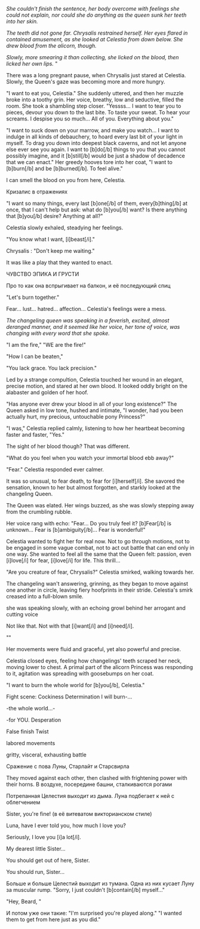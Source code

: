 


_She couldn't finish the sentence, her body overcome with feelings she could not explain, nor could she do anything as the queen sunk her teeth into her skin._

*The teeth did not gone far. Chrysalis restrained herself. Her eyes flared in contained amusement, as she looked at Celestia from down below. She drew blood from the alicorn, though.*

*Slowly, more smearing it than collecting, she licked on the blood, then licked her own lips.* "

There was a long pregnant pause, when Chrysalis just stared at Celestia. Slowly, the Queen's gaze was becoming more and more hungry.

"I want to eat you, Celestia." She suddenly uttered, and then her muzzle broke into a toothy grin. Her voice, breathy, low and seductive, filled the room. She took a shambling step closer.
"Yessss... I want to tear you to pieces, devour you down to the last bite. To taste your sweat. To hear your screams. I despise you so much... All of you. Everything about you."

"I want to suck down on your marrow, and make you watch... I want to indulge in all kinds of debauchery, to hoard every last bit of your light in myself. To drag you down into deepest black caverns, and not let anyone else ever see you again. I want to [b]do[/b] things to you that you cannot possibly imagine, and it [b]still[/b] would be just a shadow of decadence that we can enact." Her greedy hooves tore into her coat, "I want to [b]burn[/b] and be [b]burned[/b]. To feel alive." 

I can smell the blood on you from here, Celestia.


Кризалис в отражениях



"I want so many things, every last [b]one[/b] of them, every[b]thing[/b] at once, that I can't help but ask: what do [b]you[/b] want? Is there anything that [b]you[/b] desire? Anything at all?"

Celestia slowly exhaled, steadying her feelings.

"You know what I want, [i]beast[/i]."

Chrysalis : "Don't keep me waiting."

It was like a play that they wanted to enact.

ЧУВСТВО ЭПИКА И ГРУСТИ

Про то как она вспрыгивает на балкон, и её последующий спиц

"Let's burn together."

Fear... lust... hatred... affection... Celestia's feelings were a mess. 

_The changeling queen was speaking in a feverish, excited, almost deranged manner, and it seemed like her voice, her tone of voice, was changing with every word that she spoke._

"I am the fire," 
"WE are the fire!"


"How I can be beaten,"

"You lack grace. You lack precision."



Led by a strange compultion, Celestia touched her wound in an elegant, precise motion, and stared at her own blood. It looked oddly bright on the alabaster and golden of her hoof.  

"Has anyone ever drew your blood in all of your long existence?" The Queen asked in low tone, hushed and intimate, "I wonder, had you been actually hurt, my precious, untouchable pony Princess?" 

"I was," Celestia replied calmly, listening to how her heartbeat becoming faster and faster, "Yes." 

The sight of her blood though? That was different. 

"What do you feel when you watch your immortal blood ebb away?"

"Fear." Celestia responded ever calmer.

It was so unusual, to fear death, to fear for [i]herself[/i]. She savored the sensation, known to her but almost forgotten, and starkly looked at the changeling Queen. 

The Queen was elated. Her wings buzzed, as she was slowly stepping away from the crumbling rubble.

Her voice rang with echo: "Fear... Do you truly feel it? [b]Fear[/b] is unknown... Fear is [b]ambiguity[/b]... Fear is wonderful!"

Celestia wanted to fight her for real now. Not to go through motions, not to be engaged in some vague combat, not to act out battle that can end only in one way. She wanted to feel all the same that the Queen felt: passion, even [i]love[/i] for fear, [i]love[/i] for life. This thrill...

"Are you creature of fear, Chrysalis?" Celestia smirked, walking towards her.

The changeling wan't answering, grinning, as they began to move against one another in circle, leaving fiery hoofprints in their stride. Celestia's smirk creased into a full-blown smile.


she was speaking slowly, with an echoing growl behind her arrogant and cutting voice

Not like that. Not with that [i]want[/i] and [i]need[/i]. 

""


Her movements were fluid and graceful, yet also powerful and precise.

Celestia closed eyes, feeling how changelings' teeth scraped her neck, moving lower to chest. A primal part of the alicorn Princess was responding to it, agitation was spreading with goosebumps on her coat. 

"I want to burn the whole world for [b]you[/b], Celestia."

Fight scene:
Cockiness
Determination
I will burn-...

-the whole world...-

-for YOU.
Desperation

False finish
Twist

labored movements

gritty, visceral, exhausting battle


Сражение с пова Луны, Старлайт и Старсвирла

They moved against each other, then clashed with frightening power with their horns. В воздухе, посередине башни, сталкиваются рогами

Потрепанная Целестия выходит из дыма. Луна подбегает к ней с облегчением

Sister, you're fine! (в её витеватом викторианском стиле)

Luna, have I ever told you, how much I love you?

Seriously, I love you [i]a lot[/i].

My dearest little Sister...

You should get out of here, Sister.

You should run, Sister...

Больше и больше Целестий выходит из тумана. Одна из них кусает Луну за muscular rump. "Sorry, I just couldn't [b]contain[/b] myself..." 

"Hey, Beard, "

И потом уже они такие: "I'm surprised you're played along."
"I wanted them to get from here just as you did."
